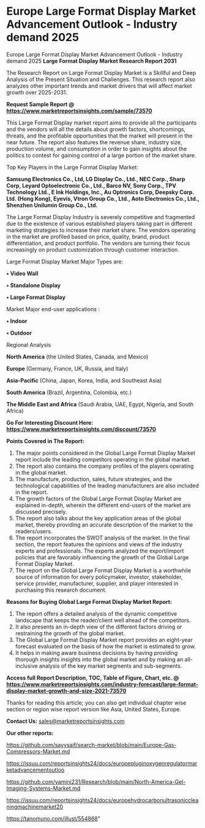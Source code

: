 # Europe Large Format Display Market Advancement Outlook - Industry demand 2025
Europe Large Format Display Market Advancement Outlook - Industry demand 2025
<strong>Large Format Display Market Research Report 2031</strong>

The Research Report on Large Format Display Market is a Skillful and Deep Analysis of the Present Situation and Challenges. This research report also analyzes other important trends and market drivers that will affect market growth over 2025-2031.

<strong>Request Sample Report @ <a href=https://www.marketreportsinsights.com/sample/73570>https://www.marketreportsinsights.com/sample/73570</a></strong>

This Large Format Display market report aims to provide all the participants and the vendors will all the details about growth factors, shortcomings, threats, and the profitable opportunities that the market will present in the near future. The report also features the revenue share, industry size, production volume, and consumption in order to gain insights about the politics to contest for gaining control of a large portion of the market share.

Top Key Players in the Large Format Display Market:

<strong>Samsung Electronics Co., Ltd, LG Display Co., Ltd., NEC Corp., Sharp Corp, Leyard Optoelectronic Co., Ltd., Barco NV, Sony Corp., TPV Technology Ltd., E Ink Holdings, Inc., Au Optronics Corp, Deepsky Corp. Ltd. (Hong Kong), Eyevis, Vtron Group Co., Ltd., Aoto Electronics Co., Ltd., Shenzhen Unilumin Group Co., Ltd.</strong>

The Large Format Display Industry is severely competitive and fragmented due to the existence of various established players taking part in different marketing strategies to increase their market share. The vendors operating in the market are profiled based on price, quality, brand, product differentiation, and product portfolio. The vendors are turning their focus increasingly on product customization through customer interaction.

Large Format Display Market Major Types are:

<strong>• Video Wall

• Standalone Display

• Large Format Display</strong>

Market Major end-user applications :

<strong>• Indoor

• Outdoor</strong>

Regional Analysis

</u><strong><b>North America</b></strong> (the United States, Canada, and Mexico)

<strong><b>Europe </b></strong>(Germany, France, UK, Russia, and Italy)

<strong><b>Asia-Pacific</b></strong> (China, Japan, Korea, India, and Southeast Asia)

<strong><b>South America</b></strong> (Brazil, Argentina, Colombia, etc.)

<strong><b>The Middle East and Africa</b></strong> (Saudi Arabia, UAE, Egypt, Nigeria, and South Africa)

<strong>Go For Interesting Discount Here: <a href=https://www.marketreportsinsights.com/discount/73570>https://www.marketreportsinsights.com/discount/73570</a></strong>

<strong>Points Covered in The Report:</strong>
<ol>
  <li>The major points considered in the Global Large Format Display Market report include the leading competitors operating in the global market.</li>
  <li>The report also contains the company profiles of the players operating in the global market.</li>
  <li>The manufacture, production, sales, future strategies, and the technological capabilities of the leading manufacturers are also included in the report.</li>
  <li>The growth factors of the Global Large Format Display Market are explained in-depth, wherein the different end-users of the market are discussed precisely.</li>
  <li>The report also talks about the key application areas of the global market, thereby providing an accurate description of the market to the readers/users.</li>
  <li>The report incorporates the SWOT analysis of the market. In the final section, the report features the opinions and views of the industry experts and professionals. The experts analyzed the export/import policies that are favorably influencing the growth of the Global Large Format Display Market.</li>
  <li>The report on the Global Large Format Display Market is a worthwhile source of information for every policymaker, investor, stakeholder, service provider, manufacturer, supplier, and player interested in purchasing this research document.</li>
</ol>
<strong>Reasons for Buying Global Large Format Display Market Report:</strong>

<ol>
  <li>The report offers a detailed analysis of the dynamic competitive landscape that keeps the reader/client well ahead of the competitors.</li>
  <li>It also presents an in-depth view of the different factors driving or restraining the growth of the global market.</li>
  <li>The Global Large Format Display Market report provides an eight-year forecast evaluated on the basis of how the market is estimated to grow.</li>
  <li>It helps in making aware business decisions by having providing thorough insights insights into the global market and by making an all-inclusive analysis of the key market segments and sub-segments.</li>
</ol>
<strong>Access full Report Description, TOC, Table of Figure, Chart, etc. @ <a href=https://www.marketreportsinsights.com/industry-forecast/large-format-display-market-growth-and-size-2021-73570>https://www.marketreportsinsights.com/industry-forecast/large-format-display-market-growth-and-size-2021-73570</a></strong>


Thanks for reading this article; you can also get individual chapter wise section or region wise report version like Asia, United States, Europe.

<strong>Contact Us:</strong>
sales@marketreportsinsights.com

<strong>Our other reports:</strong>

<a href=https://github.com/sayysaif/search-market/blob/main/Europe-Gas-Compressors-Market.md>https://github.com/sayysaif/search-market/blob/main/Europe-Gas-Compressors-Market.md</a>

<a href=https://issuu.com/reportsinsights24/docs/europepluginoxygenregulatormarketadvancementoutloo>https://issuu.com/reportsinsights24/docs/europepluginoxygenregulatormarketadvancementoutloo</a>

<a href=https://github.com/yamini231/Research/blob/main/North-America-Gel-Imaging-Systems-Market.md>https://github.com/yamini231/Research/blob/main/North-America-Gel-Imaging-Systems-Market.md</a>

<a href=https://issuu.com/reportsinsights24/docs/europehydrocarbonultrasoniccleaningmachinemarket20>https://issuu.com/reportsinsights24/docs/europehydrocarbonultrasoniccleaningmachinemarket20</a>

<a href=https://tanomuno.com/illust/554868>https://tanomuno.com/illust/554868</a>"
